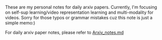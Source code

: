 These are my personal notes for daily arxiv papers. Currently, I'm focusing on self-sup learning/video representation learning and multi-modality for videos. Sorry for those typos or grammar mistakes cuz this note is just a simple memo:)

For daily arxiv paper notes, please refer to  [Arxiv_notes.md](./Arxiv%20notes.md)

